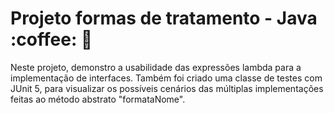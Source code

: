 <h1> Projeto formas de tratamento - Java  :coffee: 🚀</h1> 

<div>
  <p>
    Neste projeto, demonstro a usabilidade das expressões lambda para a implementação de interfaces. Também foi criado uma classe de testes com JUnit 5, para visualizar os possíveis cenários das múltiplas implementações feitas ao método abstrato "formataNome". 
  </p>
</div>  
